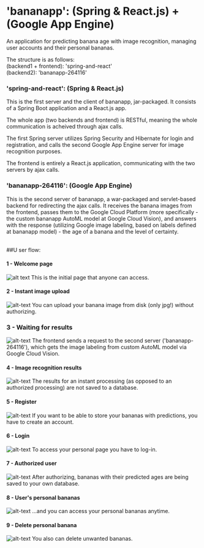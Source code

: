 # 'bananapp': (Spring & React.js) + (Google App Engine)

An application for predicting banana age with image recognition, managing user accounts and their personal bananas. 

The structure is as follows: <br>
(backend1 + frontend): 'spring-and-react' <br>
(backend2): 'bananapp-264116'

### 'spring-and-react': (Spring & React.js)
This is the first server and the client of bananapp, jar-packaged. It consists of a Spring Boot application and a React.js app.

The whole app (two backends and frontend) is RESTful, meaning the whole communication is acheived through ajax calls.

The first Spring server utilizes Spring Security and Hibernate for login and registration, and calls the second Google App Engine server for image recognition purposes.

The frontend is entirely a React.js application, communicating with the two servers by ajax calls.

### 'bananapp-264116': (Google App Engine)
This is the second server of bananapp, a war-packaged and servlet-based backend for redirecting the ajax calls. It receives the banana images from the frontend, passes them to the Google Cloud Platform (more specifically - the custom bananapp AutoML model at Google Cloud Vision), and answers with the response (utilizing Google image labeling, based on labels defined at bananapp model) - the age of a banana and the level of certainty.
<br>
<br>

##U ser flow:
#### 1 - Welcome page
![alt text](https://raw.githubusercontent.com/k-wasilewski/bananas/master/screenshots/welcome-page.png)
This is the initial page that anyone can access.

#### 2 - Instant image upload
![alt-text](https://raw.githubusercontent.com/k-wasilewski/bananas/master/screenshots/instant-upload.png)
You can upload your banana image from disk (only jpg!) without authorizing.

### 3 - Waiting for results
![alt-text](https://raw.githubusercontent.com/k-wasilewski/bananas/master/screenshots/waiting.png)
The frontend sends a request to the second server ('bananapp-264116'), which gets the image labeling from custom AutoML model via Google Cloud Vision.

#### 4 - Image recognition results
![alt-text](https://raw.githubusercontent.com/k-wasilewski/bananas/master/screenshots/results.png)
The results for an instant processing (as opposed to an authorized processing) are not saved to a database.

#### 5 - Register
![alt-text](https://raw.githubusercontent.com/k-wasilewski/bananas/master/screenshots/register.png)
If you want to be able to store your bananas with predictions, you have to create an account.

#### 6 - Login
![alt-text](https://raw.githubusercontent.com/k-wasilewski/bananas/master/screenshots/login.png)
To access your personal page you have to log-in.

#### 7 - Authorized user
![alt-text](https://raw.githubusercontent.com/k-wasilewski/bananas/master/screenshots/auth.png)
After authorizing, bananas with their predicted ages are being saved to your own database.

#### 8 - User's personal bananas
![alt-text](https://raw.githubusercontent.com/k-wasilewski/bananas/master/screenshots/personal-bananas.png)
...and you can access your personal bananas anytime.

#### 9 - Delete personal banana
![alt-text](https://raw.githubusercontent.com/k-wasilewski/bananas/master/screenshots/del-img.png)
You also can delete unwanted bananas.


